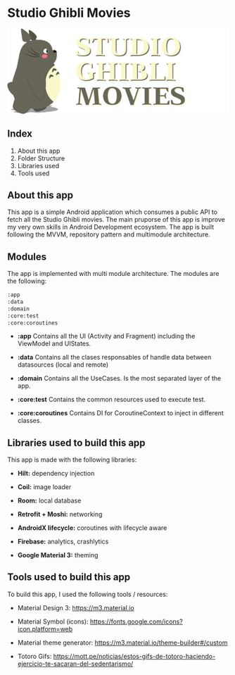 # Studio Ghibli Movies

![Totoro image](./screenshots/icon.png)

## Index
1. About this app
2. Folder Structure
3. Libraries used
4. Tools used


## About this app
This app is a simple Android application which consumes a public API to fetch all the Studio Ghibli movies. The main pruporse of this app is improve my very own skills in Android Development ecosystem. The app is built following the  MVVM, repository pattern and multimodule architecture.


## Modules
The app is implemented with multi module architecture. The modules are the following:
```
:app
:data
:domain
:core:test
:core:coroutines
```

* **:app** Contains all the UI (Activity and Fragment) including the ViewModel and UIStates.

* **:data** Contains all the clases responsables of handle data between datasources (local and remote)

* **:domain** Contains all the UseCases. Is the most separated layer of the app.

* **:core:test** Contains the common resources used to execute test.

* **:core:coroutines** Contains DI for CoroutineContext to inject in different classes.


## Libraries used to build this app
This app is made with the following libraries:

* **Hilt:** dependency injection

* **Coil:** image loader

* **Room:** local database

* **Retrofit + Moshi:** networking

* **AndroidX lifecycle:** coroutines with lifecycle aware

* **Firebase:** analytics, crashlytics

* **Google Material 3:** theming


## Tools used to build this app
To build this app, I used the following tools / resources:

* Material Design 3: https://m3.material.io

* Material Symbol (icons): https://fonts.google.com/icons?icon.platform=web

* Material theme generator: https://m3.material.io/theme-builder#/custom

* Totoro Gifs: https://mott.pe/noticias/estos-gifs-de-totoro-haciendo-ejercicio-te-sacaran-del-sedentarismo/
